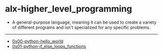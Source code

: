 # alx-higher_level_programming

- A general-purpose language, meaning it can be used to create a variety of different programs and isn't specialized for any specific problems.

---

- [0x00-python-hello_world](./0x00-python-hello_world)
- [0x01-python-if_else_loops_functions](./0x01-python-if_else_loops_functions)
